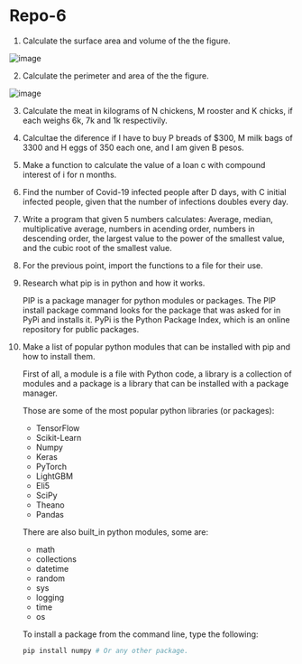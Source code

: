 # Repo-6
1. Calculate the surface area and volume of the the figure.

![image](https://user-images.githubusercontent.com/124604730/226951158-4278ce96-d157-4e10-a107-8b72afafa2b4.png)


2. Calculate the perimeter and area of the the figure.

![image](https://user-images.githubusercontent.com/124604730/226951253-3e107b89-8e6b-4a37-86ed-4372b1a6e430.png)


3.  Calculate the meat in kilograms of N chickens, M rooster and K chicks, if each weighs 6k, 7k and 1k respectivily.

4. Calcultae the diference if I have to buy P breads of $300, M milk bags of 3300 and H eggs of 350 each one, and I am given B pesos. 

5. Make a function to calculate the value of a loan c with compound interest of i for n months.

6. Find the number of Covid-19 infected people after D days, with C initial infected people, given that the number of infections doubles every day.

7. Write a program that given 5 numbers calculates: Average, median, multiplicative average, numbers in acending order, numbers in descending order, the largest value to the power of the smallest value, and the cubic root of the smallest value.

8. For the previous point, import the functions to a file for their use.

9. Research what pip is in python and how it works.

    PIP is a package manager for python modules or packages. The PIP install package command looks for the package that was asked for in PyPi and installs it. PyPi       is the Python Package Index, which is an online repository for public packages.

10. Make a list of popular python modules that can be installed with pip and how to install them.
    
    First of all, a module is a file with Python code, a library is a collection of modules and a package is a library that can be installed with a package manager.
    
    Those are some of the most popular python libraries (or packages):

    - TensorFlow
    - Scikit-Learn
    - Numpy
    - Keras
    - PyTorch
    - LightGBM
    - Eli5
    - SciPy
    - Theano
    - Pandas
    
    There are also built_in python modules, some are:
    - math
    - collections
    - datetime
    - random
    - sys
    - logging
    - time
    - os

    To install a package from the command line, type the following:
    ```bash
    pip install numpy # Or any other package.
    ```

   


